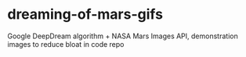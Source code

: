 # dreaming-of-mars-gifs
Google DeepDream algorithm + NASA Mars Images API, demonstration images to reduce bloat in code repo
